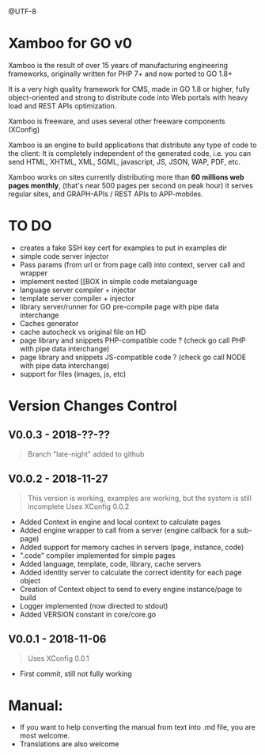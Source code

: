 @UTF-8

Xamboo for GO v0
=============================

Xamboo is the result of over 15 years of manufacturing engineering frameworks, originally written for PHP 7+ and now ported to GO 1.8+

It is a very high quality framework for CMS, made in GO 1.8 or higher, fully object-oriented and strong to distribute code into Web portals with heavy load and REST APIs optimization.

Xamboo is freeware, and uses several other freeware components (XConfig)

Xamboo is an engine to build applications that distribute any type of code to the client:
It is completely independent of the generated code, i.e. you can send HTML, XHTML, XML, SGML, javascript, JS, JSON, WAP, PDF, etc.

Xamboo works on sites currently distributing more than **60 millions web pages monthly**, (that's near 500 pages per second on peak hour) it serves regular sites, and GRAPH-APIs / REST APIs to APP-mobiles.


TO DO
=======================
- creates a fake SSH key cert for examples to put in examples dir
- simple code server injector
- Pass params (from url or from page call) into context, server call and wrapper
- implement nested [[BOX in simple code metalanguage
- language server compiler + injector
- template server compiler + injector
- library server/runner for GO pre-compile page with pipe data interchange
- Caches generator
- cache autocheck vs original file on HD
- page library and snippets PHP-compatible code ? (check go call PHP with pipe data interchange)
- page library and snippets JS-compatible code ? (check go call NODE with pipe data interchange)
- support for files (images, js, etc)


Version Changes Control
=======================

V0.0.3 - 2018-??-??
-----------------------
> Branch "late-night" added to github

V0.0.2 - 2018-11-27
-----------------------
> This version is working, examples are working, but the system is still incomplete
> Uses XConfig 0.0.2
- Added Context in engine and local context to calculate pages
- Added engine wrapper to call from a server (engine callback for a sub-page)
- Added support for memory caches in servers (page, instance, code)
- ".code" compiler implemented for simple pages
- Added language, template, code, library, cache servers
- Added identity server to calculate the correct identity for each page object
- Creation of Context object to send to every engine instance/page to build
- Logger implemented (now directed to stdout)
- Added VERSION constant in core/core.go

V0.0.1 - 2018-11-06
-----------------------
> Uses XConfig 0.0.1
- First commit, still not fully working




Manual:
=======================

- If you want to help converting the manual from text into .md file, you are most welcome.
- Translations are also welcome
